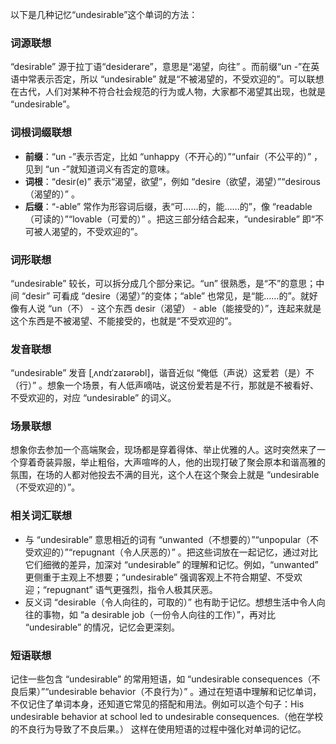 以下是几种记忆“undesirable”这个单词的方法：

### 词源联想
“desirable” 源于拉丁语“desiderare”，意思是“渴望，向往” 。而前缀“un -”在英语中常表示否定，所以 “undesirable” 就是“不被渴望的，不受欢迎的”。可以联想在古代，人们对某种不符合社会规范的行为或人物，大家都不渴望其出现，也就是 “undesirable”。 

### 词根词缀联想
 - **前缀**：“un -”表示否定，比如 “unhappy（不开心的）”“unfair（不公平的）” ，见到 “un -”就知道词义有否定的意味。
 - **词根**：“desir(e)” 表示“渴望，欲望”，例如 “desire（欲望，渴望）”“desirous（渴望的）” 。
 - **后缀**：“-able” 常作为形容词后缀，表“可……的，能……的”，像 “readable（可读的）”“lovable（可爱的）” 。把这三部分结合起来，“undesirable” 即“不可被人渴望的，不受欢迎的”。 

### 词形联想
“undesirable” 较长，可以拆分成几个部分来记。“un” 很熟悉，是“不”的意思；中间 “desir” 可看成 “desire（渴望）”的变体；“able” 也常见，是“能……的”。就好像有人说 “un（不） - 这个东西 desir（渴望） - able（能接受的）”，连起来就是这个东西是不被渴望、不能接受的，也就是“不受欢迎的”。 

### 发音联想
“undesirable” 发音 [ˌʌndɪˈzaɪərəbl]，谐音近似 “俺低（声说）这爱若（是）不（行）” 。想象一个场景，有人低声嘀咕，说这份爱若是不行，那就是不被看好、不受欢迎的，对应 “undesirable” 的词义。 

### 场景联想
想象你去参加一个高端聚会，现场都是穿着得体、举止优雅的人。这时突然来了一个穿着奇装异服，举止粗俗，大声喧哗的人，他的出现打破了聚会原本和谐高雅的氛围，在场的人都对他投去不满的目光，这个人在这个聚会上就是 “undesirable（不受欢迎的）”。 

### 相关词汇联想
 - 与 “undesirable” 意思相近的词有 “unwanted（不想要的）”“unpopular（不受欢迎的）”“repugnant（令人厌恶的）” 。把这些词放在一起记忆，通过对比它们细微的差异，加深对 “undesirable” 的理解和记忆。例如，“unwanted” 更侧重于主观上不想要；“undesirable” 强调客观上不符合期望、不受欢迎；“repugnant” 语气更强烈，指令人极其厌恶。
 - 反义词 “desirable（令人向往的，可取的）” 也有助于记忆。想想生活中令人向往的事物，如 “a desirable job（一份令人向往的工作）”，再对比 “undesirable” 的情况，记忆会更深刻。 

### 短语联想
记住一些包含 “undesirable” 的常用短语，如 “undesirable consequences（不良后果）”“undesirable behavior（不良行为）” 。通过在短语中理解和记忆单词，不仅记住了单词本身，还知道它常见的搭配和用法。例如可以造个句子：His undesirable behavior at school led to undesirable consequences.（他在学校的不良行为导致了不良后果。） 这样在使用短语的过程中强化对单词的记忆。 